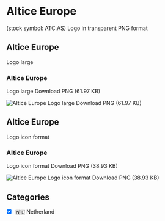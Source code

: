 # Altice Europe
 (stock symbol: ATC.AS) Logo in transparent PNG format

## Altice Europe
 Logo large

### Altice Europe
 Logo large Download PNG (61.97 KB)

![Altice Europe
 Logo large Download PNG (61.97 KB)](/img/orig/ATC.AS_BIG-c2b966d8.png)

## Altice Europe
 Logo icon format

### Altice Europe
 Logo icon format Download PNG (38.93 KB)

![Altice Europe
 Logo icon format Download PNG (38.93 KB)](/img/orig/ATC.AS-2cd2f8eb.png)



## Categories
- [x] 🇳🇱 Netherland

